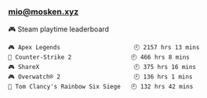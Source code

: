 ### mio@mosken.xyz
<!--
**NanamiMio/NanamiMio** is a ✨ _special_ ✨ repository because its `README.md` (this file) appears on your GitHub profile.

Here are some ideas to get you started:

- 🔭 I’m currently working on ...
- 🌱 I’m currently learning ...
- 👯 I’m looking to collaborate on ...
- 🤔 I’m looking for help with ...
- 💬 Ask me about ...
- 📫 How to reach me: ...
- 😄 Pronouns: ...
- ⚡ Fun fact: ...
-->

<!-- steam-box start -->
🎮 Steam playtime leaderboard
```text
🎮 Apex Legends                     🕘 2157 hrs 13 mins
🔫 Counter-Strike 2                 🕘 466 hrs 8 mins
🎮 ShareX                           🕘 375 hrs 16 mins
🎮 Overwatch® 2                     🕘 136 hrs 1 mins
🔫 Tom Clancy's Rainbow Six Siege   🕘 132 hrs 42 mins
```
<!-- Powered by https://github.com/YouEclipse/steam-box . -->
<!-- steam-box end -->

